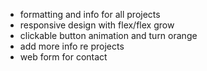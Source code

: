 - formatting and info for all projects
- responsive design with flex/flex grow
- clickable button animation and turn orange
- add more info re projects 
- web form for contact

